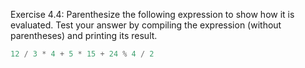 Exercise 4.4: Parenthesize the following expression to show how it is
evaluated. Test your answer by compiling the expression (without
parentheses) and printing its result.

```cpp
12 / 3 * 4 + 5 * 15 + 24 % 4 / 2
```